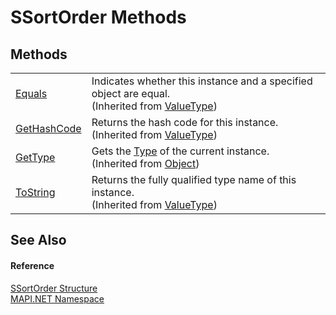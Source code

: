 # SSortOrder Methods




## Methods
<table>
<tr>
<td><a href="https://learn.microsoft.com/dotnet/api/system.valuetype.equals#system-valuetype-equals(system-object)" target="_blank" rel="noopener noreferrer">Equals</a></td>
<td>Indicates whether this instance and a specified object are equal.<br />(Inherited from <a href="https://learn.microsoft.com/dotnet/api/system.valuetype" target="_blank" rel="noopener noreferrer">ValueType</a>)</td></tr>
<tr>
<td><a href="https://learn.microsoft.com/dotnet/api/system.valuetype.gethashcode#system-valuetype-gethashcode" target="_blank" rel="noopener noreferrer">GetHashCode</a></td>
<td>Returns the hash code for this instance.<br />(Inherited from <a href="https://learn.microsoft.com/dotnet/api/system.valuetype" target="_blank" rel="noopener noreferrer">ValueType</a>)</td></tr>
<tr>
<td><a href="https://learn.microsoft.com/dotnet/api/system.object.gettype#system-object-gettype" target="_blank" rel="noopener noreferrer">GetType</a></td>
<td>Gets the <a href="https://learn.microsoft.com/dotnet/api/system.type" target="_blank" rel="noopener noreferrer">Type</a> of the current instance.<br />(Inherited from <a href="https://learn.microsoft.com/dotnet/api/system.object" target="_blank" rel="noopener noreferrer">Object</a>)</td></tr>
<tr>
<td><a href="https://learn.microsoft.com/dotnet/api/system.valuetype.tostring#system-valuetype-tostring" target="_blank" rel="noopener noreferrer">ToString</a></td>
<td>Returns the fully qualified type name of this instance.<br />(Inherited from <a href="https://learn.microsoft.com/dotnet/api/system.valuetype" target="_blank" rel="noopener noreferrer">ValueType</a>)</td></tr>
</table>

## See Also


#### Reference
<a href="6cc775d7-842b-3fa0-ca6b-61f67dc4c98b.md">SSortOrder Structure</a>  
<a href="5bef4637-66f8-16d4-e5f4-4d0da57a1538.md">MAPI.NET Namespace</a>  
